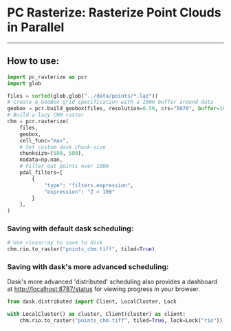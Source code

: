 # PC Rasterize: Rasterize Point Clouds in Parallel
---

## How to use:

```python
import pc_rasterize as pcr
import glob

files = sorted(glob.glob("../data/points/*.laz"))
# Create a GeoBox grid specification with a 100m buffer around data
geobox = pcr.build_geobox(files, resolution=0.50, crs="5070", buffer=100)
# Build a lazy CHM raster
chm = pcr.rasterize(
    files,
    geobox,
    cell_func="max",
    # Set custom dask chunk-size
    chunksize=(500, 500),
    nodata=np.nan,
    # Filter out points over 100m
    pdal_filters=[
        {
            "type": "filters.expression",
            "expression": "Z < 100"
        }
    ],
)
```

### Saving with default dask scheduling:

```python
# Use rioxarray to save to disk
chm.rio.to_raster("points_chm.tiff", tiled=True)
```

### Saving with dask's more advanced scheduling:
Dask's more advanced 'distributed' scheduling also provides a dashboard at
[http://localhost:8787/status](http://localhost:8787/status) for viewing
progress in your browser.

```python
from dask.distributed import Client, LocalCluster, Lock

with LocalCluster() as cluster, Client(cluster) as client:
    chm.rio.to_raster("points_chm.tiff", tiled=True, lock=Lock("rio"))
```
